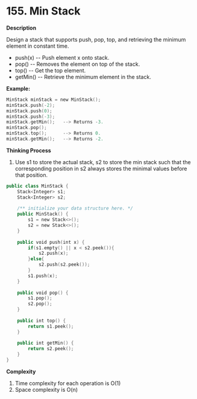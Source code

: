 # 155. Min Stack

**Description**

Design a stack that supports push, pop, top, and retrieving the minimum element in constant time.

- push(x) -- Push element x onto stack.
- pop() -- Removes the element on top of the stack.
- top() -- Get the top element.
- getMin() -- Retrieve the minimum element in the stack.

**Example:**

```kotlin
MinStack minStack = new MinStack();
minStack.push(-2);
minStack.push(0);
minStack.push(-3);
minStack.getMin();   --> Returns -3.
minStack.pop();
minStack.top();      --> Returns 0.
minStack.getMin();   --> Returns -2.
```

**Thinking Process**

1. Use s1 to store the actual stack, s2 to store the min stack such that the corresponding position in s2 always stores the minimal values before that position.

```Kotlin
public class MinStack {
    Stack<Integer> s1;
    Stack<Integer> s2;
    
    /** initialize your data structure here. */
    public MinStack() {
        s1 = new Stack<>();
        s2 = new Stack<>();
    }
    
    public void push(int x) {
        if(s1.empty() || x < s2.peek()){
            s2.push(x);
        }else{
            s2.push(s2.peek());
        }
        s1.push(x);
    }
    
    public void pop() {
        s1.pop();
        s2.pop();
    }
    
    public int top() {
        return s1.peek();
    }
    
    public int getMin() {
        return s2.peek();
    }
}
```

**Complexity**

1. Time complexity for each operation is O(1)
2. Space complexity is O(n)